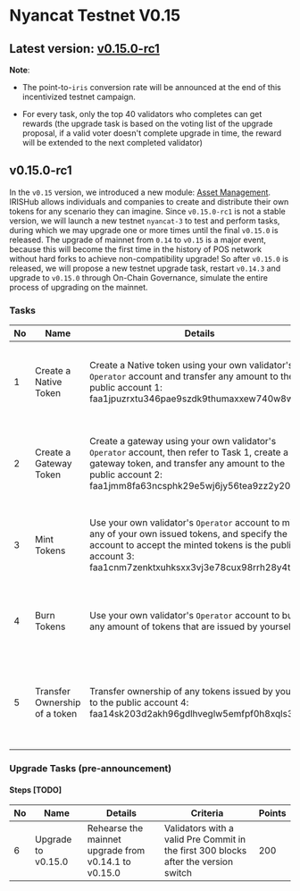 # Nyancat Testnet V0.15

## Latest version: [v0.15.0-rc1](https://github.com/irisnet/irishub/releases/tag/v0.15.0-rc1)

**Note**:

- The point-to-`iris` conversion rate will be announced at the end of this incentivized testnet campaign.

- For every task, only the top 40 validators who completes can get rewards (the upgrade task is based on the voting list of the upgrade proposal, if a valid voter doesn't complete upgrade in time, the reward will be extended to the next completed validator)

## v0.15.0-rc1

In the `v0.15` version, we introduced a new module: [Asset Management](https://github.com/irisnet/irishub/blob/develop/docs/features/asset.md). IRISHub allows individuals and companies to create and distribute their own tokens for any scenario they can imagine.
Since `v0.15.0-rc1` is not a stable version, we will launch a new testnet `nyancat-3` to test and perform tasks, during which we may upgrade one or more times until the final `v0.15.0` is released. The upgrade of mainnet from `0.14` to `v0.15` is a major event, because this will become the first time in the history of POS network without hard forks to achieve non-compatibility upgrade! So after `v0.15.0` is released, we will propose a new testnet upgrade task, restart `v0.14.3` and upgrade to `v0.15.0` through On-Chain Governance, simulate the entire process of upgrading on the mainnet.

### Tasks

| No   | Name             | Details                                                      | Criteria                                                     | Points |
| ---- | ---------------- | ------------------------------------------------------------ | ------------------------------------------------------------ | ------ |
| 1 | Create a Native Token | Create a Native token using your own validator's `Operator` account and transfer any amount to the public account 1: faa1jpuzrxtu346pae9szdk9thumaxxew740w8w3an | Match the owner of the tokens recieved by the public account | 20 |
2 | Create a Gateway Token | Create a gateway using your own validator's `Operator` account, then refer to Task 1, create a gateway token, and transfer any amount to the public account 2: faa1jmm8fa63ncsphk29e5wj6jy56tea9zz2y202mn | Match the owner of the tokens recieved by the public account | 30 |
| 3 | Mint Tokens | Use your own validator's `Operator` account to mint any of your own issued tokens, and specify the account to accept the minted tokens is the public account 3: faa1cnm7zenktxuhksxx3vj3e78cux98rrh28y4tcd | Match the owner of the tokens recieved by the public account | 10 |
| 4 | Burn Tokens | Use your own validator's `Operator` account to burn any amount of tokens that are issued by yourself | Match the sender address of the valid Burn transaction | 10 |
| 5 | Transfer Ownership of a token | Transfer ownership of any tokens issued by yourself to the public account 4: faa14sk203d2akh96gdlhveglw5emfpf0h8xqls3l0 | Match the original owner of the tokens recieved by the public account | 10 |

### Upgrade Tasks (pre-announcement)

#### Steps [TODO]

| No   | Name             | Details                                                      | Criteria                                                     | Points |
| ---- | ---------------- | ------------------------------------------------------------ | ------------------------------------------------------------ | ------ |
| 6 | Upgrade to v0.15.0 | Rehearse the mainnet upgrade from v0.14.1 to v0.15.0 | Validators with a valid Pre Commit in the first 300 blocks after the version switch | 200 |
